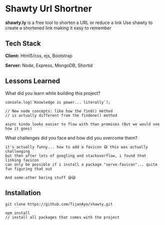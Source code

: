 # Shawty Url Shortner

**shawty.ly** is a free tool to shorten a URL or reduce a link
Use shawty to create a shortened link making it easy to remember

## Tech Stack

**Client:** Html5/css, ejs, Bootstrap

**Server:** Node, Express, MongoDB, Shortid


## Lessons Learned

What did you learn while building this project?
```
console.log(`Knowledge is power... literally`);

// New node concepts: like how the find() method
// is actually different from the findone() method

async kinda looks easier to flow with than promises (But we would see how it goes)
```
What challenges did you face and how did you overcome them?
```
it's actually funny... how to add a favicon 😅 this was actually challenging
but then after lots of googling and stackoverflow, i found that linking favicon
can only be possible if i install a package "serve-favicon"... quite fun figuring that out

And some-other boring stuff 😅😅 
```

## Installation

```
git clone https://github.com/TijanAyo/shawty.git

npm install
// install all packages that comes with the project